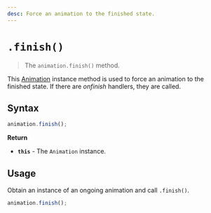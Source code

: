 ```yaml
---
desc: Force an animation to the finished state.
---
```

# `.finish()`

> The `animation.finish()` method.

This [Animation](..) instance method is used to force an animation to the finished state. If there are *onfinish* handlers, they are called.

## Syntax

```js
animation.finish();
```

**Return**

+ **`this`** - The `Animation` instance.

## Usage

Obtain an instance of an ongoing animation and call `.finish()`.

```js
animation.finish();
```

